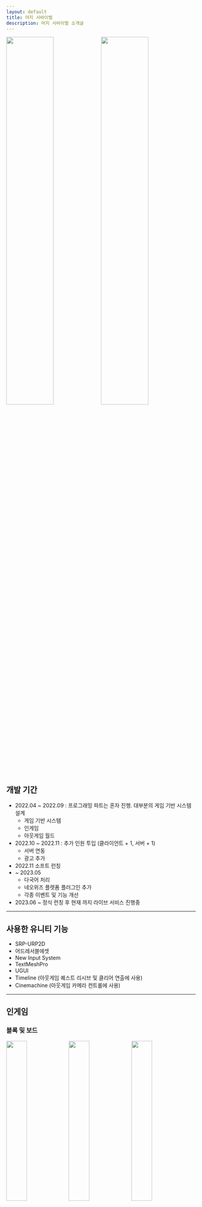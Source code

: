 ```yaml
---
layout: default
title: 머지 서바이벌
description: 머지 서바이벌 소개글
---
```


<img src="./assets/image1.jpeg" width="50%" height="50%"><img src="./assets/image2.jpeg" width="50%" height="50%">

## 개발 기간

- 2022.04 ~ 2022.09 : 프로그래밍 파트는 혼자 진행. 대부분의 게임 기반 시스템 설계
	- 게임 기반 시스템 
	- 인게임 
	- 아웃게임 월드
- 2022.10 ~ 2022.11 : 추가 인원 투입 (클라이언트 + 1, 서버 + 1)
	- 서버 연동
	- 광고 추가
- 2022.11 소프트 런칭
- ~ 2023.05
	- 다국어 처리
	- 네오위즈 플렛폼 플러그인 추가
	- 각종 이벤트 및 기능 개선
- 2023.06 ~ 정식 런칭 후 현재 까지 라이브 서비스 진행중

---

## 사용한 유니티 기능

- SRP-URP2D
- 어드레서블에셋
- New Input System
- TextMeshPro
- UGUI
- Timeline (아웃게임 퀘스트 리시브 및 클리어 연출에 사용)
- Cinemachine (아웃게임 카메라 컨트롤에 사용)

---

## 인게임

### 블록 및 보드

<img src="./assets/image14.png" width="33%" height="33%"><img src="./assets/image15.png" width="33%" height="33%"><img src="./assets/image16.png" width="33%" height="33%">

- 다양한 기능을 가진 **블록 시스템 구현**.
- **같은 블록을 합치면 다음 단계의 블록 생성**.
- 다양한 블록을 요구하는 미션을 클리어 하기 위해 머지를 통해 미션에서 요구하는 블록을 만들고 제출하며 게임을 진행

### 시스템 구조

#### 인게임

![ingame_01.png](./assets/ingame_01.png)
- Grid : 인게임 보드 입니다. (View)
- Map : 인게임 보드의 데이터를 관리 합니다. (Model)
- Inspector : 블록의 정보를 표시 합니다.
- QuestWindow : 진행중인 퀘스트를 표시 합니다.
- RewardBox : 보상이 순차적으로 쌓이는 상자 입니다.
- BlockInfoManager : 블록 정보를 관리 합니다.
- QuestManager : 퀘스트 정보를 관리 합니다.
- BlockFactory : BlockInfoManager에서 블록 정보를 가져와 블록 오브젝트를 만듭니다.

#### 블록 시스템

![ingame_02.png](./assets/ingame_02.png)

블록 시스템은 **BlockComponent 기반의 모듈형 설계**를 적용했습니다.

- 각 블록은 **여러 개의 BlockComponent**로 구성됨.
	- 예: 상자A 블록 = (시간 경과 후 다른 블록으로 변경) + (동일 블록 2개 합치기) + (블록 판매 가능)
- 블록은 여러 액션들을 가지고 있고 상황에 따라 액션을 가진 컴포넌트를 호출
	- 예: 블록 선택, 블록 이동, 블록 포커스 등
- **BlockComponent는 필요한 액션을 구현** 하여 동작 합니다.

이러한 방식 덕분에 신규 기능 추가 시 **기존 코드를 수정할 필요 없이** 확장 방식으로 개발할 수 있습니다.

---

## 아웃게임

### 퀘스트 시스템

<img src="./assets/image6.png" width="50%" height="50%"><img src="./assets/image7.png" width="50%" height="50%">

- **챕터 → 퀘스트 → 미션** 구조로 설계.
	- 모든 미션을 클리어 하면 퀘스트를 클리어 할 수 있고, 퀘스트를 모두 클리어 하면 챕터를 클리어 할 수 있음
- **각 요소의 진행 상태를 히스토리 형태로 기록**. (이 기록으로 아웃에임의 월드를 구성)

### 아웃게임 월드

<img src="./assets/image8.png" width="50%" height="50%"><img src="./assets/image9.png" width="50%" height="50%">

- **퀘스트 진행도에 따라 월드의 모습이 점진적으로 변화**.
- 스크린샷은 챕터 1 -> 챕터 13 까지의 변화.

### 다이얼로그 시스템

![image10.png](./assets/image10.png)

캐릭터 간 대화를 위한 **다이얼로그 시스템**을 구현했습니다.

- **캐릭터 간 대화 시스템 구현**.
- **엑셀 기반 데이터 입력 → 자동 변환 → 어드레서블 키를 통해 호출 후 자동 재생**.
- 다양한 연출 기능 구현 (배경 변환, 캐릭터 위치 이동, 특정 시점에 사운드 재생 등)

### 퀘스트 연출 시스템

![image11.png](./assets/image11.png)

- **Unity Timeline을 활용하여 퀘스트 리시브 및 클리어 연출 제작**.
- 프로젝트에 필요한 **커스텀 트랙** 을 추가하면서 진행 (연출 도중 다이얼로그 처리, Spine 오브젝트 관리 등).

---

## 각종 컨텐츠 개발

### 블록 생성 / 교환기

<img src="./assets/image12.png" width="50%" height="50%"><img src="./assets/image13.png" width="50%" height="50%">

- **아웃게임 오브젝트에 부착되는 기능**.
- 시간이 지나면 특정 블록을 받거나, 재료 블록을 제공하여 교환하는 기능 구현.

### 캐릭터 스토리

<img src="./assets/image13-1.png" width="50%" height="50%"><img src="./assets/image13-2.png" width="50%" height="50%">

- 각 캐릭터의 **사이드 스토리를 진행할 수 있는 전용 콘텐츠**.
- **인게임 보드와 별개로 진행되는 전용 보드 구성**.
- **전용 블록 및 미션 추가** → 기존 시스템을 활용하여 데이터 기반으로 구현.

### 스토리 다시보기

<img src="./assets/image13-3.png" width="50%" height="50%"><img src="./assets/image13-4.png" width="50%" height="50%">

- 퀘스트 리시브/클리어 시 **Timeline 연출을 다시 볼 수 있는 기능 추가**.
- 기존에는 연출을 한 번 보면 다시 확인 불가 → **월드를 재구성 후 특정 Timeline을 재생할 수 있도록 개선**.

---

## 개발 도구 제작

### 엑셀 임포터

엑셀에서 작성한 데이터를 JSON 형태로 변환하여 **TextAsset**으로 자동 변환하는 시스템을 구현했습니다.

- 일반적으로 **시트명에 해당하는 클래스** 의 배열 형태로 변환되며, 파싱을 할 수 있습니다.
- 특정 데이터 형식에 따라서는 Json 변환 방식을 커스텀할 수 있도록 설계했습니다.

#### 사용 예시

- 엑셀에서 데이터를 입력 합니다.

![image4.png](./assets/image4.png)

- 엑셀 파일을 유니티 프로젝트에 저장합니다.

![image3.png](./assets/image3.png)

- 자동으로 TextAsset 형태로 변환됩니다.
 
![image5.png](./assets/image5.png)

### 보드 제작 툴

<video controls style= "width: 100%;" muted playsinline> <source src="./assets/ingame_grid_tool.mp4"> </video>

- **초기 보드 데이터를 제작할 수 있는 툴 개발**.
- **유니티 에디터 모드에서 직접 수정 가능**, 보드 데이터를 **JSON 형태로 저장 및 불러오기 가능**.
- **캐릭터 스토리의 각 스테이지별 보드 제작에도 활용**.

### 아웃게임 월드 구성 및 연출 확인 툴

- 연출 작업자가 **아웃게임을 쉽게 구성하고 연출을 바로 확인할 수 있도록 툴 제작**.
- 원하는 타임라인 바로 재생 기능
- 타임라인이 재생하기 위해 필요한 월드상태로 자동 세팅해주는 기능
- 현재 작업중인 타임라인의 위치를 포커싱해주는 기능

---

## 정리

- 이 프로젝트에서는 **유니티 엔진의 다양한 기능을 적극 활용**하여 개발 생산성을 높이려 했습니다.
- **인게임** : 모듈형 블록 시스템을 도입해 **유지보수성과 확장성을 강화**했습니다.
- **아웃게임** : 퀘스트 진행도에 따른 **월드 변화**, **다이얼로그 시스템**, **Timeline을 활용한 연출**을 구현했습니다.
- **데이터 관리** : 엑셀 임포터를 통해 **데이터 변환 및 관리 프로세스를 자동화**하여 효율성을 높였습니다.
